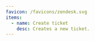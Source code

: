 ```yaml
---
favicon: /favicons/zendesk.svg
items:
  - name: Create ticket
    desc: Creates a new ticket.
---
```


<script setup>
  import CustomListing from '../../components/CustomListing.vue'
</script>

<CustomListing />
